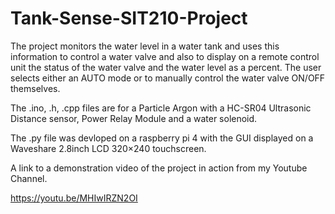 # Tank-Sense-SIT210-Project
The project monitors the water level in a water tank and uses this information to control a water valve and also to display on a remote control unit the status of the water valve and the water level as a percent. The user selects either an AUTO mode or to manually control the water valve ON/OFF themselves.


The .ino, .h, .cpp files are for a Particle Argon with a HC-SR04 Ultrasonic Distance sensor, Power Relay Module and a water solenoid.

The .py file was devloped on a raspberry pi 4 with the GUI displayed on a Waveshare 2.8inch LCD 320×240 touchscreen.

A link to a demonstration video of the project in action from my Youtube Channel.

https://youtu.be/MHIwIRZN2OI

